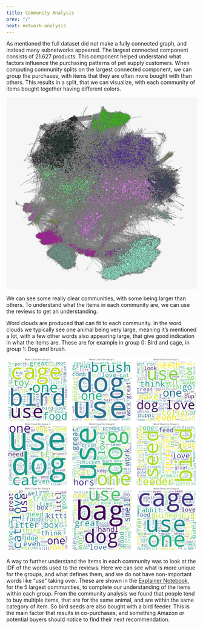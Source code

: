 ```yaml
---
title: Community Analysis
prev: "/"
next: network-analysis
---
```


As mentioned the full dataset did not make a fully connected graph, and instead many subnetworks appeared. The largest connected component consists of 21.627 products. This component helped understand what factors influence the purchasing patterns of pet supply customers. When computing community splits on the largest connected component, we can group the purchases, with items that they are often more bought with than others. This results in a split, that we can visualize, with each community of items bought together having different colors.

![](/images/largest_component.png)

We can see some really clear communities, with some being larger than others. To understand what the items in each community are, we can use the reviews to get an understanding.

Word clouds are produced that can fit to each community. In the word clouds we typically see one animal being very large, meaning it’s mentioned a lot, with a few other words also appearing large, that give good indication in what the items are. These are for example in group 0: Bird and cage, in group 1: Dog and brush. 

![](/images/word_cloud.png)

A way to further understand the items in each community was to look at the IDF of the words used to the reviews. Here we can see what is more unique for the groups, and what defines them, and we do not have non-important words like “use” taking over. These are shown in the [Explainer Notebook](explainer-notebook.html), for the 5 largest communities, to complete our understanding of the items within each group.
From the community analysis we found that people tend to buy multiple items, that are for the same animal, and are within the same category of item. So bird seeds are also bought with a bird feeder. This is the main factor that results in co-purchases, and something Amazon or potential buyers should notice to find their next recommendation.


